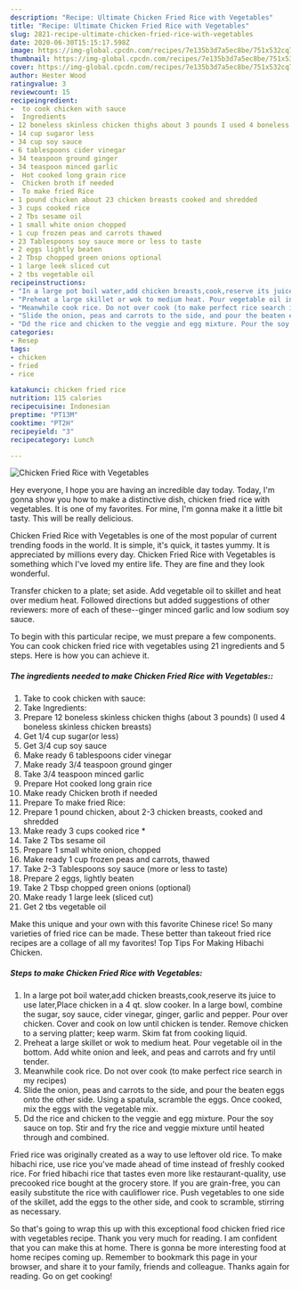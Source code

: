 ```yaml
---
description: "Recipe: Ultimate Chicken Fried Rice with Vegetables"
title: "Recipe: Ultimate Chicken Fried Rice with Vegetables"
slug: 2821-recipe-ultimate-chicken-fried-rice-with-vegetables
date: 2020-06-30T15:15:17.598Z
image: https://img-global.cpcdn.com/recipes/7e135b3d7a5ec8be/751x532cq70/chicken-fried-rice-with-vegetables-recipe-main-photo.jpg
thumbnail: https://img-global.cpcdn.com/recipes/7e135b3d7a5ec8be/751x532cq70/chicken-fried-rice-with-vegetables-recipe-main-photo.jpg
cover: https://img-global.cpcdn.com/recipes/7e135b3d7a5ec8be/751x532cq70/chicken-fried-rice-with-vegetables-recipe-main-photo.jpg
author: Hester Wood
ratingvalue: 3
reviewcount: 15
recipeingredient:
-  to cook chicken with sauce
-  Ingredients
- 12 boneless skinless chicken thighs about 3 pounds I used 4 boneless skinless chicken breasts
- 14 cup sugaror less
- 34 cup soy sauce
- 6 tablespoons cider vinegar
- 34 teaspoon ground ginger
- 34 teaspoon minced garlic
-  Hot cooked long grain rice
-  Chicken broth if needed
-  To make fried Rice
- 1 pound chicken about 23 chicken breasts cooked and shredded
- 3 cups cooked rice 
- 2 Tbs sesame oil
- 1 small white onion chopped
- 1 cup frozen peas and carrots thawed
- 23 Tablespoons soy sauce more or less to taste
- 2 eggs lightly beaten
- 2 Tbsp chopped green onions optional
- 1 large leek sliced cut
- 2 tbs vegetable oil
recipeinstructions:
- "In a large pot boil water,add chicken breasts,cook,reserve its juice to use later,Place chicken in a 4 qt. slow cooker. In a large bowl, combine the sugar, soy sauce, cider vinegar, ginger, garlic and pepper. Pour over chicken. Cover and cook on low until chicken is tender. Remove chicken to a serving platter; keep warm. Skim fat from cooking liquid."
- "Preheat a large skillet or wok to medium heat. Pour vegetable oil in the bottom. Add white onion and leek, and peas and carrots and fry until tender."
- "Meanwhile cook rice. Do not over cook (to make perfect rice search in my recipes)"
- "Slide the onion, peas and carrots to the side, and pour the beaten eggs onto the other side. Using a spatula, scramble the eggs. Once cooked, mix the eggs with the vegetable mix."
- "Dd the rice and chicken to the veggie and egg mixture. Pour the soy sauce on top. Stir and fry the rice and veggie mixture until heated through and combined."
categories:
- Resep
tags:
- chicken
- fried
- rice

katakunci: chicken fried rice
nutrition: 115 calories
recipecuisine: Indonesian
preptime: "PT13M"
cooktime: "PT2H"
recipeyield: "3"
recipecategory: Lunch

---
```



![Chicken Fried Rice with Vegetables](https://img-global.cpcdn.com/recipes/7e135b3d7a5ec8be/751x532cq70/chicken-fried-rice-with-vegetables-recipe-main-photo.jpg)

Hey everyone, I hope you are having an incredible day today. Today, I'm gonna show you how to make a distinctive dish, chicken fried rice with vegetables. It is one of my favorites. For mine, I'm gonna make it a little bit tasty. This will be really delicious.

Chicken Fried Rice with Vegetables is one of the most popular of current trending foods in the world. It is simple, it's quick, it tastes yummy. It is appreciated by millions every day. Chicken Fried Rice with Vegetables is something which I've loved my entire life. They are fine and they look wonderful.

Transfer chicken to a plate; set aside. Add vegetable oil to skillet and heat over medium heat. Followed directions but added suggestions of other reviewers: more of each of these--ginger minced garlic and low sodium soy sauce.


To begin with this particular recipe, we must prepare a few components. You can cook chicken fried rice with vegetables using 21 ingredients and 5 steps. Here is how you can achieve it.

##### The ingredients needed to make Chicken Fried Rice with Vegetables::

1. Take  to cook chicken with sauce:
1. Take  Ingredients:
1. Prepare 12 boneless skinless chicken thighs (about 3 pounds) (I used 4 boneless skinless chicken breasts)
1. Get 1/4 cup sugar(or less)
1. Get 3/4 cup soy sauce
1. Make ready 6 tablespoons cider vinegar
1. Make ready 3/4 teaspoon ground ginger
1. Take 3/4 teaspoon minced garlic
1. Prepare  Hot cooked long grain rice
1. Make ready  Chicken broth if needed
1. Prepare  To make fried Rice:
1. Prepare 1 pound chicken, about 2-3 chicken breasts, cooked and shredded
1. Make ready 3 cups cooked rice *
1. Take 2 Tbs sesame oil
1. Prepare 1 small white onion, chopped
1. Make ready 1 cup frozen peas and carrots, thawed
1. Take 2-3 Tablespoons soy sauce (more or less to taste)
1. Prepare 2 eggs, lightly beaten
1. Take 2 Tbsp chopped green onions (optional)
1. Make ready 1 large leek (sliced cut)
1. Get 2 tbs vegetable oil


Make this unique and your own with this favorite Chinese rice! So many varieties of fried rice can be made. These better than takeout fried rice recipes are a collage of all my favorites! Top Tips For Making Hibachi Chicken. 

##### Steps to make Chicken Fried Rice with Vegetables:

1. In a large pot boil water,add chicken breasts,cook,reserve its juice to use later,Place chicken in a 4 qt. slow cooker. In a large bowl, combine the sugar, soy sauce, cider vinegar, ginger, garlic and pepper. Pour over chicken. Cover and cook on low until chicken is tender. Remove chicken to a serving platter; keep warm. Skim fat from cooking liquid.
1. Preheat a large skillet or wok to medium heat. Pour vegetable oil in the bottom. Add white onion and leek, and peas and carrots and fry until tender.
1. Meanwhile cook rice. Do not over cook (to make perfect rice search in my recipes)
1. Slide the onion, peas and carrots to the side, and pour the beaten eggs onto the other side. Using a spatula, scramble the eggs. Once cooked, mix the eggs with the vegetable mix.
1. Dd the rice and chicken to the veggie and egg mixture. Pour the soy sauce on top. Stir and fry the rice and veggie mixture until heated through and combined.


Fried rice was originally created as a way to use leftover old rice. To make hibachi rice, use rice you&#39;ve made ahead of time instead of freshly cooked rice. For fried hibachi rice that tastes even more like restaurant-quality, use precooked rice bought at the grocery store. If you are grain-free, you can easily substitute the rice with cauliflower rice. Push vegetables to one side of the skillet, add the eggs to the other side, and cook to scramble, stirring as necessary. 

So that's going to wrap this up with this exceptional food chicken fried rice with vegetables recipe. Thank you very much for reading. I am confident that you can make this at home. There is gonna be more interesting food at home recipes coming up. Remember to bookmark this page in your browser, and share it to your family, friends and colleague. Thanks again for reading. Go on get cooking!
